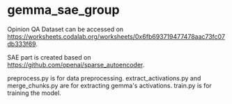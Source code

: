 # gemma_sae_group

Opinion QA Dataset can be accessed on https://worksheets.codalab.org/worksheets/0x6fb693719477478aac73fc07db333f69.

SAE part is created based on https://github.com/openai/sparse_autoencoder.

preprocess.py is for data preprocessing. extract_activations.py and merge_chunks.py are for extracting gemma's activations. train.py is for training the model.
